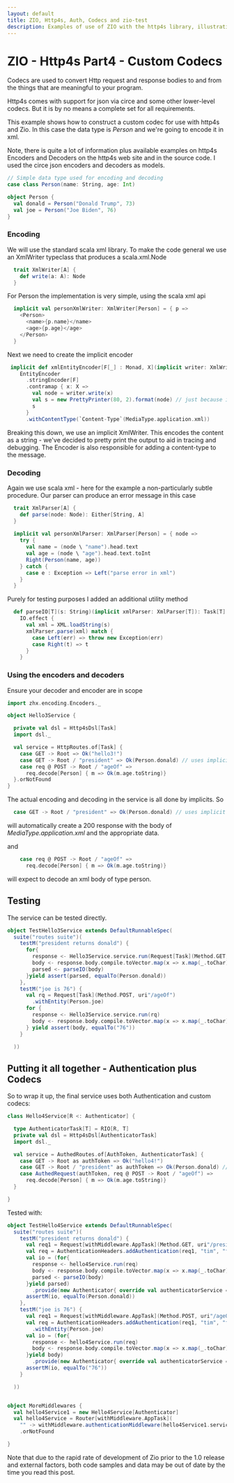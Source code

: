 ```yaml
---
layout: default
title: ZIO, Http4s, Auth, Codecs and zio-test
description: Examples of use of ZIO with the http4s library, illustrating http4s authentication, custom codes and testing with zio-test
---
```



# ZIO - Http4s Part4 - Custom Codecs

Codecs are used to convert Http request and response bodies to and from the
things that are meaningful to your program.

Http4s comes with support for json via circe and some other lower-level codecs.
But it is by no means a complete set for all requirements.

This example shows how to construct a custom codec for use with http4s and Zio. In this
case the data type is *Person* and we're going to encode it in xml.

Note, there is quite a lot of information plus available examples on http4s Encoders and
Decoders on the http4s web site and in the source code. I used the circe
json encoders and decoders as models.


```scala
// Simple data type used for encoding and decoding
case class Person(name: String, age: Int)

object Person {
  val donald = Person("Donald Trump", 73)
  val joe = Person("Joe Biden", 76)
}
```

### Encoding

We will use the standard scala xml library. To make the code general we use an XmlWriter typeclass that produces a scala.xml.Node
```scala
  trait XmlWriter[A] {
    def write(a: A): Node
  }
```

For Person the implementation is very simple, using the scala xml api
```scala
  implicit val personXmlWriter: XmlWriter[Person] = { p =>
    <Person>
      <name>{p.name}</name>
      <age>{p.age}</age>
    </Person>
  }
```

Next we need to create the implicit encoder
```scala
 implicit def xmlEntityEncoder[F[_] : Monad, X](implicit writer: XmlWriter[X]): EntityEncoder[F, X] =
    EntityEncoder
      .stringEncoder[F]
      .contramap { x: X =>
        val node = writer.write(x)
        val s = new PrettyPrinter(80, 2).format(node) // just because it's easier to debug
        s
      }
      .withContentType(`Content-Type`(MediaType.application.xml))
```
Breaking this down, we use an implicit XmlWriter. This encodes the content as a string - we've decided to pretty print the output
to aid in tracing and debugging. The Encoder is also responsible for adding a content-type to the message.

### Decoding
Again we use scala xml - here for the example a non-particularly subtle procedure. Our parser can produce an error message in this case
```scala
  trait XmlParser[A] {
    def parse(node: Node): Either[String, A]
  }
  
  implicit val personXmlParser: XmlParser[Person] = { node =>
    try {
      val name = (node \ "name").head.text
      val age = (node \ "age").head.text.toInt
      Right(Person(name, age))
    } catch {
      case e : Exception => Left("parse error in xml")
    }
  }  
```
Purely for testing purposes I added an additional utility method
```scala
  def parseIO[T](s: String)(implicit xmlParser: XmlParser[T]): Task[T] =
    IO.effect {
      val xml = XML.loadString(s)
      xmlParser.parse(xml) match {
        case Left(err) => throw new Exception(err)
        case Right(t) => t
      }
    }
```

### Using the encoders and decoders

Ensure your decoder and encoder are in scope
```scala
import zhx.encoding.Encoders._

object Hello3Service {

  private val dsl = Http4sDsl[Task]
  import dsl._

  val service = HttpRoutes.of[Task] {
    case GET -> Root => Ok("hello3!")
    case GET -> Root / "president" => Ok(Person.donald) // uses implicit encoder
    case req @ POST -> Root / "ageOf" =>
      req.decode[Person] { m => Ok(m.age.toString)}
  }.orNotFound
}
```
The actual encoding and decoding in the service is all done by implicits. So
```scala
  case GET -> Root / "president" => Ok(Person.donald) // uses implicit encoder
```
will automatically create a 200 response with the body of *MediaType.application.xml* and the appropriate data.

and
```scala
    case req @ POST -> Root / "ageOf" =>
      req.decode[Person] { m => Ok(m.age.toString)}
```
will expect to decode an xml body of type person.

## Testing
The service can be tested directly.
```scala
object TestHello3Service extends DefaultRunnableSpec(
  suite("routes suite")(
    testM("president returns donald") {
      for{
        response <- Hello3Service.service.run(Request[Task](Method.GET, uri"/president"))
        body <- response.body.compile.toVector.map(x => x.map(_.toChar).mkString(""))
        parsed <- parseIO(body)
      }yield assert(parsed, equalTo(Person.donald))
    },
    testM("joe is 76") {
      val rq = Request[Task](Method.POST, uri"/ageOf")
        .withEntity(Person.joe)
      for {
        response <- Hello3Service.service.run(rq)
        body <- response.body.compile.toVector.map(x => x.map(_.toChar).mkString(""))
      } yield assert(body, equalTo("76"))
    }

  ))
```

## Putting it all together - Authentication plus Codecs

So to wrap it up, the final service uses both Authentication and custom codecs:

```scala
class Hello4Service[R <: Authenticator] {

  type AuthenticatorTask[T] = RIO[R, T]
  private val dsl = Http4sDsl[AuthenticatorTask]
  import dsl._

  val service = AuthedRoutes.of[AuthToken, AuthenticatorTask] {
    case GET -> Root as authToken => Ok("hello4!")
    case GET -> Root / "president" as authToken => Ok(Person.donald) // uses implicit encoder
    case AuthedRequest(authToken, req @ POST -> Root / "ageOf") =>
      req.decode[Person] { m => Ok(m.age.toString)}
  }

}
```

Tested with:
```scala
object TestHello4Service extends DefaultRunnableSpec(
  suite("routes suite")(
    testM("president returns donald") {
      val req1 = Request[withMiddleware.AppTask](Method.GET, uri"/president")
      val req = AuthenticationHeaders.addAuthentication(req1, "tim", "friend")
      val io = (for{
        response <- hello4Service.run(req)
        body <- response.body.compile.toVector.map(x => x.map(_.toChar).mkString(""))
        parsed <- parseIO(body)
      }yield parsed)
        .provide(new Authenticator{ override val authenticatorService = Authenticator.friendlyAuthenticator})
      assertM(io, equalTo(Person.donald))
    },
    testM("joe is 76") {
      val req1 = Request[withMiddleware.AppTask](Method.POST, uri"/ageOf")
      val req = AuthenticationHeaders.addAuthentication(req1, "tim", "friend")
        .withEntity(Person.joe)
      val io = (for{
        response <- hello4Service.run(req)
        body <- response.body.compile.toVector.map(x => x.map(_.toChar).mkString(""))
      }yield body)
        .provide(new Authenticator{ override val authenticatorService = Authenticator.friendlyAuthenticator})
      assertM(io, equalTo("76"))
    }

  ))


object MoreMiddlewares {
  val hello4Service1 = new Hello4Service[Authenticator]
  val hello4Service = Router[withMiddleware.AppTask](
    "" -> withMiddleware.authenticationMiddleware(hello4Service1.service))
    .orNotFound

}
```




Note that due to the rapid rate of development of Zio prior to the 1.0 release and external factors,
both code samples and data may be out of date by the time you read this post.
